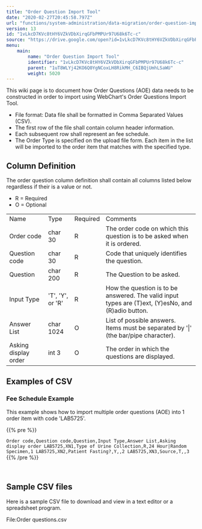 ```yaml
---
title: "Order Question Import Tool"
date: "2020-02-27T20:45:58.797Z"
url: "functions/system-administration/data-migration/order-question-import-tool.html"
version: 13
id: "1vLkcD7KVc8tHY6VZkVDbXirqGFbPMPUr97U68k6Tc-c"
source: "https://drive.google.com/open?id=1vLkcD7KVc8tHY6VZkVDbXirqGFbPMPUr97U68k6Tc-c"
menu:
    main:
        name: "Order Question Import Tool"
        identifier: "1vLkcD7KVc8tHY6VZkVDbXirqGFbPMPUr97U68k6Tc-c"
        parent: "1uT8WLYj42KO6Q0YgNCoxLH8RikMH_C6IBQjUmhLSaWU"
        weight: 5020
---
```

This wiki page is to document how Order Questions (AOE) data needs to be constructed in order to import using WebChart's Order Questions Import Tool.

* File format: Data file shall be formatted in Comma Separated Values (CSV).
* The first row of the file shall contain column header information.
* Each subsequent row shall represent an fee schedule.
* The Order Type is specified on the upload file form. Each item in the list will be imported to the order item that matches with the specified type.

## Column Definition

The order question column definition shall contain all columns listed below regardless if their is a value or not.

* R = Required
* O = Optional

<table>
  <tr>
    <td>Name</td>
    <td>Type</td>
    <td>Required</td>
    <td>Comments</td>
  </tr>
  <tr>
    <td>Order code</td>
    <td>char 30</td>
    <td>R</td>
    <td>The order code on which this question is to be asked when it is ordered.</td>
  </tr>
  <tr>
    <td>Question code</td>
    <td>char 30</td>
    <td>R</td>
    <td>Code that uniquely identifies the question.</td>
  </tr>
  <tr>
    <td>Question</td>
    <td>char 200</td>
    <td>R</td>
    <td>The Question to be asked.</td>
  </tr>
  <tr>
    <td>Input Type</td>
    <td>'T', 'Y', or 'R'</td>
    <td>R</td>
    <td>How the question is to be answered. The valid input types are (T)ext, (Y)esNo, and (R)adio button.</td>
  </tr>
  <tr>
    <td>Answer List</td>
    <td>char 1024</td>
    <td>O</td>
    <td>List of possible answers. Items must be separated by '|' (the bar/pipe character).</td>
  </tr>
  <tr>
    <td>Asking display order</td>
    <td>int 3</td>
    <td>O</td>
    <td>The order in which the questions are displayed.</td>
  </tr>
</table>

## Examples of CSV

### Fee Schedule Example

This example shows how to import multiple order questions (AOE) into 1 order item with code 'LAB5725'.



{{% pre %}}

` Order code,Question code,Question,Input Type,Answer List,Asking display order LAB5725,XN1,Type of Urine Collection,R,24 Hour|Random Specimen,1 LAB5725,XN2,Patient Fasting?,Y,,2 LAB5725,XN3,Source,T,,3 
`
{{% /pre %}}


` 
`
## Sample CSV files

Here is a sample CSV file to download and view in a text editor or a spreadsheet program.

File:Order questions.csv

